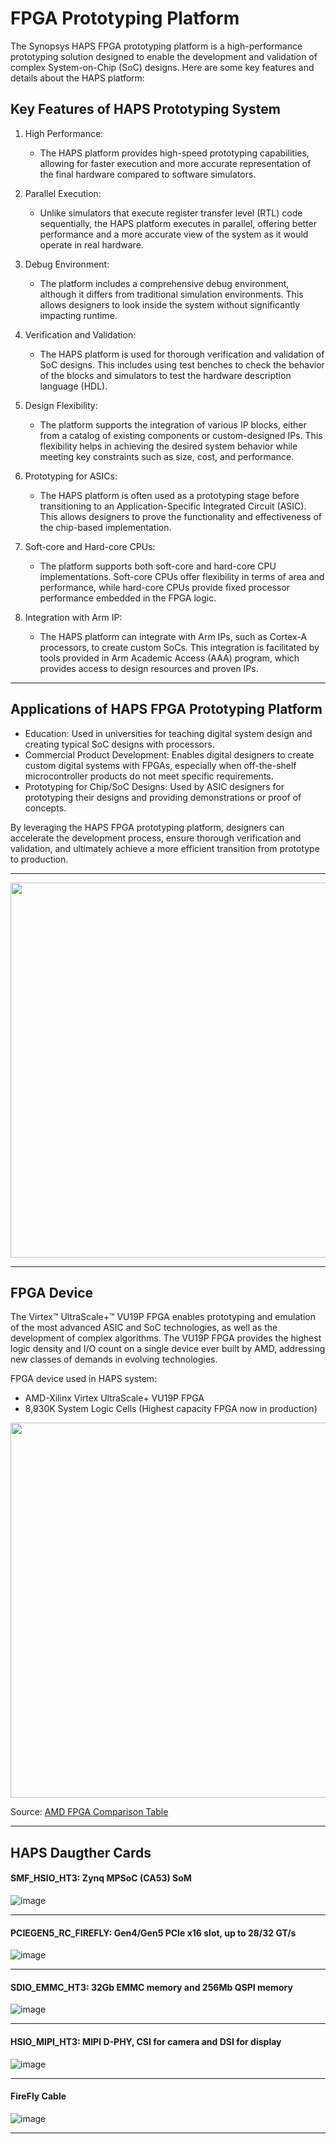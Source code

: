 # FPGA Prototyping Platform

The Synopsys HAPS FPGA prototyping platform is a high-performance prototyping solution designed to enable the development and validation of complex System-on-Chip (SoC) designs. Here are some key features and details about the HAPS platform:

## Key Features of HAPS Prototyping System

1. High Performance:
   * The HAPS platform provides high-speed prototyping capabilities, allowing for faster execution and more accurate representation of the final hardware compared to software simulators.

2. Parallel Execution:
    * Unlike simulators that execute register transfer level (RTL) code sequentially, the HAPS platform executes in parallel, offering better performance and a more accurate view of the system as it would operate in real hardware.

3. Debug Environment:
    * The platform includes a comprehensive debug environment, although it differs from traditional simulation environments. This allows designers to look inside the system without significantly impacting runtime.

4. Verification and Validation:
    * The HAPS platform is used for thorough verification and validation of SoC designs. This includes using test benches to check the behavior of the blocks and simulators to test the hardware description language (HDL).

5. Design Flexibility:
    * The platform supports the integration of various IP blocks, either from a catalog of existing components or custom-designed IPs. This flexibility helps in achieving the desired system behavior while meeting key constraints such as size, cost, and performance.

6. Prototyping for ASICs:
    * The HAPS platform is often used as a prototyping stage before transitioning to an Application-Specific Integrated Circuit (ASIC). This allows designers to prove the functionality and effectiveness of the chip-based implementation.

7. Soft-core and Hard-core CPUs:
    * The platform supports both soft-core and hard-core CPU implementations. Soft-core CPUs offer flexibility in terms of area and performance, while hard-core CPUs provide fixed processor performance embedded in the FPGA logic.

9. Integration with Arm IP:
    * The HAPS platform can integrate with Arm IPs, such as Cortex-A processors, to create custom SoCs. This integration is facilitated by tools provided in Arm Academic Access (AAA) program, which provides access to design resources and proven IPs. 

---

## Applications of HAPS FPGA Prototyping Platform

* Education: Used in universities for teaching digital system design and creating typical SoC designs with processors.
* Commercial Product Development: Enables digital designers to create custom digital systems with FPGAs, especially when off-the-shelf microcontroller products do not meet specific requirements.
* Prototyping for Chip/SoC Designs: Used by ASIC designers for prototyping their designs and providing demonstrations or proof of concepts.

By leveraging the HAPS FPGA prototyping platform, designers can accelerate the development process, ensure thorough verification and validation, and ultimately achieve a more efficient transition from prototype to production.

---
<img src="https://github.com/user-attachments/assets/f6dff28d-4308-4775-9bfd-834ea624c6b3" width="600">

---
## FPGA Device

The Virtex™ UltraScale+™ VU19P FPGA enables prototyping and emulation of the most advanced ASIC and SoC technologies, as well as the development of complex algorithms. The VU19P FPGA provides the highest logic density and I/O count on a single device ever built by AMD, addressing new classes of demands in evolving technologies.

FPGA device used in HAPS system:
  * AMD-Xilinx Virtex UltraScale+ VU19P FPGA
  * 8,930K System Logic Cells (Highest capacity FPGA now in production)

<img src="https://github.com/user-attachments/assets/27807229-e10f-42ff-aebd-440b13f52a41" width="600">

Source: [AMD FPGA Comparison Table](https://docs.amd.com/v/u/en-US/ultrascale-plus-fpga-product-selection-guide)  

---
## HAPS Daugther Cards

#### SMF_HSIO_HT3: Zynq MPSoC (CA53) SoM
![image](https://github.com/user-attachments/assets/6e22e06d-d7a7-41f1-8e4c-a0486ba0e511)

---
#### PCIEGEN5_RC_FIREFLY: Gen4/Gen5 PCIe x16 slot, up to 28/32 GT/s
![image](https://github.com/user-attachments/assets/7c6e8b57-b7d2-44b8-89b8-a251f212ea19)

---
#### SDIO_EMMC_HT3: 32Gb EMMC memory and 256Mb QSPI memory
![image](https://github.com/user-attachments/assets/62b86b66-0e73-4599-90aa-2f77abc17bd4)

---
#### HSIO_MIPI_HT3: MIPI D-PHY, CSI for camera and DSI for display
![image](https://github.com/user-attachments/assets/0c314e6c-de56-4c8e-8dd1-2f721c16d162)

---
#### FireFly Cable
![image](https://github.com/user-attachments/assets/641cec5d-6bf6-480c-a8bc-bf63852ea9f4)

---
